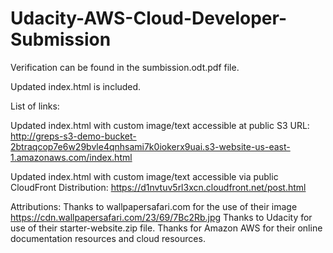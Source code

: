 # Udacity-AWS-Cloud-Developer-Submission

Verification can be found in the sumbission.odt.pdf file.

Updated index.html is included.

List of links:

Updated index.html with custom image/text accessible at public S3 URL:
http://greps-s3-demo-bucket-2btraqcop7e6w29bvle4qnhsami7k0iokerx9uai.s3-website-us-east-1.amazonaws.com/index.html

Updated index.html with custom image/text accessible via public CloudFront Distribution:
https://d1nvtuv5rl3xcn.cloudfront.net/post.html

Attributions:
Thanks to wallpapersafari.com for the use of their image https://cdn.wallpapersafari.com/23/69/7Bc2Rb.jpg
Thanks to Udacity for use of their starter-website.zip file.
Thanks for Amazon AWS for their online documentation resources and cloud resources.

